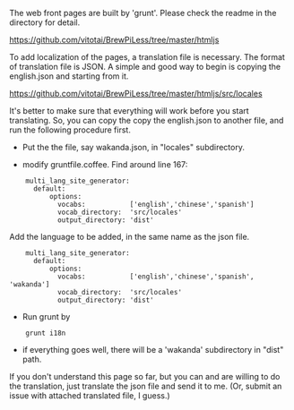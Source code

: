 The web front pages are built by 'grunt'. Please check the readme in the directory for detail.

https://github.com/vitotai/BrewPiLess/tree/master/htmljs

To add localization of the pages, a translation file is necessary. The format of translation file is JSON. A simple and good way to begin is copying the english.json and starting from it.

https://github.com/vitotai/BrewPiLess/tree/master/htmljs/src/locales

It's better to make sure that everything will work before you start translating. So, you can copy the copy the english.json to another file, and run the following procedure first.


 * Put the the file, say  wakanda.json, in "locales" subdirectory.

 * modify gruntfile.coffee. Find around line 167:

``````
    multi_lang_site_generator:
      default:
          options:
            vocabs:           ['english','chinese','spanish']
            vocab_directory:  'src/locales'
            output_directory: 'dist'
````````

Add the language to be added, in the same name as the json file.

``````
    multi_lang_site_generator:
      default:
          options:
            vocabs:           ['english','chinese','spanish', 'wakanda']
            vocab_directory:  'src/locales'
            output_directory: 'dist'
````````

 * Run grunt by
``````
    grunt i18n
``````

 * if everything goes well, there will be a 'wakanda' subdirectory in "dist" path.

If you don't understand this page so far, but you can and are willing to do the translation, just translate the json file and send it to me. (Or, submit an issue with attached translated file, I guess.) 
